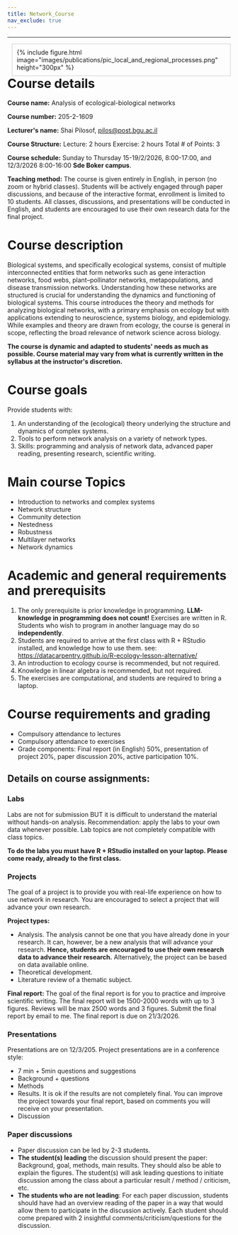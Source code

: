 ```yaml
---
title: Network_Course
nav_exclude: true
---
```

<!-- 
nav:
  order: 4
  tooltip: Analysis of ecological-biological networks
  -->

***

<!-- {% include figure.html image="images/publications/pic_local_and_regional_processes.png" width="200px" %} -->

<div style="float: right; margin-left: 10px; padding: 10px; border: 1px solid #ccc;">
  {% include figure.html
  image="images/publications/pic_local_and_regional_processes.png"
  height="300px" %}
</div>

# Course details
**Course name:** Analysis of ecological-biological networks
 
**Course number:** 205-2-1609
 
**Lecturer's name:** Shai Pilosof, pilos@post.bgu.ac.il
 
**Course Structure:** Lecture: 2 hours   Exercise:  2 hours  Total # of Points: 3

**Course schedule:** Sunday to Thursday 15-19/2/2026, 8:00-17:00, and 12/3/2026 8:00-16:00 **Sde Boker campus**.

**Teaching method:** The course is given entirely in English, in person (no zoom or hybrid classes). Students will be actively engaged through paper discussions, and because of the interactive format, enrollment is limited to 10 students. All classes, discussions, and presentations will be conducted in English, and students are encouraged to use their own research data for the final project.


<!-- {%
  include figure.html
  image="images/publications/pic_local_and_regional_processes.png"
  height="300px"
%} -->

# Course description

Biological systems, and specifically ecological systems, consist of multiple interconnected entities that form networks such as gene interaction networks, food webs, plant–pollinator networks, metapopulations, and disease transmission networks. Understanding how these networks are structured is crucial for understanding the dynamics and functioning of biological systems. This course introduces the theory and methods for analyzing biological networks, with a primary emphasis on ecology but with applications extending to neuroscience, systems biology, and epidemiology. While examples and theory are drawn from ecology, the course is general in scope, reflecting the broad relevance of network science across biology.

**The course is dynamic and adapted to students' needs as much as possible. Course material may vary from what is currently written in the syllabus at the instructor's discretion.**

# Course goals
Provide students with:
1. An understanding of the (ecological) theory underlying the structure and dynamics of complex systems.
2. Tools to perform network analysis on a variety of network types.
3. Skills: programming and analysis of network data, advanced paper reading, presenting research, scientific writing.

# Main course Topics
* Introduction to networks and complex systems
* Network structure
* Community detection
* Nestedness
* Robustness
* Multilayer networks
* Network dynamics
  
# Academic and general requirements and prerequisits
1. The only prerequisite is prior knowledge in programming. **LLM-knowledge in programming does not count!** Exercises are written in R. Students who wish to program in another language may do so **independently**.
2. Students are required to arrive at the first class with R + RStudio installed, and knowledge how to use them. see: https://datacarpentry.github.io/R-ecology-lesson-alternative/
3. An introduction to ecology course is recommended, but not required.
4. Knowledge in linear algebra is recommended, but not required.
5. The exercises are computational, and students are required to bring a laptop.

# Course requirements and grading
* Compulsory attendance to lectures
* Compulsory attendance to exercises
* Grade components: Final report (in English) 50%, presentation of project 20%, paper discussion 20%, active participation 10%.


## Details on course assignments:
### Labs
Labs are not for submission BUT it is difficult to understand the material without hands-on analysis. Recommendation: apply the labs to your own data whenever possible. Lab topics are not completely compatible with class topics.

**To do the labs you must have R + RStudio installed on your laptop. Please come ready, already to the first class.**

### Projects
The goal of a project is to provide you with real-life experience on how to use network in research. You are encouraged to select a project that will advance your own research.

**Project types:**

- Analysis. The analysis cannot be one that you have already done in your research. It can, however, be a new analysis that will advance your research. **Hence, students are encouraged to use their own research data to advance their research.** Alternatively, the project can be based on data available online.
- Theoretical development.
- Literature review of a thematic subject. 

**Final report:**
The goal of the final report is for you to practice and improive scientific writing. The final report will be 1500-2000 words with up to 3 figures. Reviews will be max 2500 words and 3 figures. Submit the final report by email to me. The final report is due on 21/3/2026.

### Presentations 
Presentations are on 12/3/205. Project presentations are in a conference style:

- 7 min + 5min questions and suggestions
- Background + questions
- Methods
- Results. It is ok if the results are not completely final. You can improve the project towards your final report, based on comments you will receive on your presentation.
- Discussion

### Paper discussions

- Paper discussion can be led by 2-3 students.
- **The student(s) leading** the discussion should present the paper: Background, goal, methods, main results. They should also be able to explain the figures. The student(s) will ask leading questions to initiate discussion among the class about a particular result / method / criticism, etc.
- **The students who are not leading**: For each paper discussion, students should have had an overview reading of the paper in a way that would allow them to participate in the discussion actively. Each student should come prepared with 2 insightful comments/criticism/questions for the discussion. 

